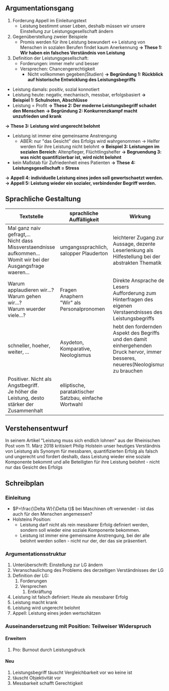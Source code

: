 ## Argumentationsgang
1. Forderung Appell im Einleitungstext
	- Leistung bestimmt unser Leben, deshalb müssen wir unsere Einstellung zur Leistungsgesellschaft ändern
2. Gegenüberstellung zweier Beispiele
	- Promis werden für ihre Leistung bewundert <-> Leistung von Menschen in sozialen Berufen findet kaum Anerkennung
**-> These 1: Wir haben ein falsches Verständnis von Leistung**
3. Definition der Leistungsgesellschaft:
	- Forderungen: immer mehr und besser
	- Versprechen: Chancengerechtigkeit
		- Nicht vollkommen gegeben(Studien)
**-> Begründung 1:  Rückblick auf historische Entwicklung des Leistungsbegriffs**
- Leistung damals: positiv, sozial konnotiert
- Leistung heute: negativ, mechanisch, messbar, erfolgsbasiert
**-> Beispiel 1: Schulnoten, Abschlüsse**
- Leistung = Profit
**-> These 2: Der moderne Leistungsbegriff schadet den Menschen**
**-> Begründung 2: Konkurrenzkampf macht unzufrieden und krank**

**-> These 3: Leistung wird ungerecht belohnt**
- Leistung ist immer eine gemeinsame Anstrengung
	- ABER: nur "das Gesicht" des Erfolgs wird wahrgenommen 
	-> Helfer werden für ihre Leistung nicht belohnt
**-> Beispiel 3: Leistungen im sozialen Bereich**: Altenpfleger, Flüchtlingshelfer
**-> Begruendung 3: was nicht quantifizierbar ist, wird nicht belohnt**
- kein Maßstab für Zufriedenheit eines Patienten
**-> These 4: Leistungsgesellschaft = Stress**

**-> Appell 4: individuelle Leistung eines jeden soll gewertschaetzt werden.**
**-> Appell 5: Leistung wieder ein sozialer, verbindender Begriff werden.**

## Sprachliche Gestaltung
| Textstelle                                                                                                           | sprachliche Auffälligkeit                              | Wirkung                                                                                                                             |
| -------------------------------------------------------------------------------------------------------------------- | ------------------------------------------------------ | ----------------------------------------------------------------------------------------------------------------------------------- |
| Mal ganz naiv gefragt,...<br>Nicht dass Missverstaendnisse aufkommen...<br>Womit wir bei der Ausgangsfrage waeren... | umgangssprachlich, salopper Plauderton                 | leichterer Zugang zur Aussage, dezente Leserlenkung als Hilfestellung bei der abstrakten Thematik                                   |
| Warum applaudieren wir...?<br>Warum gehen wir...?<br>Warum wuerder viele...?                                         | Fragen<br>Anaphern<br>"Wir" als Personalpronomen       | Direkte Ansprache des Lesers<br>Aufforderung zum Hinterfragen des eigenen Verstaendnisses des Leistungsbegriffs                     |
| schneller, hoeher, weiter, ...                                                                                       | Asydeton, Komparative, Neologismus                     | hebt den fordernden Aspekt des Begriffs und den damit einhergehenden Druck hervor, immer besseres, neueres(Neologismus) zu brauchen |
| Positiver. Nicht als Angstbegriff.<br>Je höher die Leistung, desto stärker der Zusammenhalt                          | elliptische, parataktischer Satzbau, einfache Wortwahl |                                                                                                                                     |
## Verstehensentwurf
In seinem Artikel "Leistung muss sich endlich lohnen" aus der Rheinischen Post vom 11. März 2018 kritisiert Philip Holstein unser heutiges Verständnis von Leistung als Synonym für messbaren, quantifizierten Erfolg als falsch und ungerecht und fordert deshalb, dass Leistung wieder eine soziale Komponente bekommt und alle Beteiligten für ihre Leistung belohnt - nicht nur das Gesicht des Erfolgs

## Schreibplan
### Einleitung
- $P=\frac{\Delta W}{\Delta t}$ bei Maschinen oft verwendet - ist das auch für den Menschen angemessen?
- Holsteins Position:
	- Leistung darf nicht als rein messbarer Erfolg definiert werden, sondern soll wieder eine soziale Komponente bekommen.
	- Leistung ist immer eine gemeinsame Anstrengung, bei der alle belohnt werden sollen - nicht nur der, der das sie präsentiert.
### Argumentationsstruktur
1. Unterüberschrift: Einstellung zur LG ändern 
2. Veranschaulichung des Problems des derzeitigen Verständnisses der LG
3. Definition der LG:
	1. Forderungen
	2. Versprechen
		1. Entkräftung
4. Leistung ist falsch definiert: Heute als messbarer Erfolg
5. Leistung macht krank
6. Leistung wird ungerecht belohnt
7. Appell: Leistung eines jeden wertschätzen

### Auseinandersetzung mit Position: Teilweiser Widerspruch
#### Erweitern
1. Pro: Burnout durch Leistungsdruck


#### Neu
1. Leistungsbegriff täuscht Vergleichbarkeit vor wo keine ist
2. täuscht Objektivität vor
3. Messbarkeit schafft Gerechtigkeit